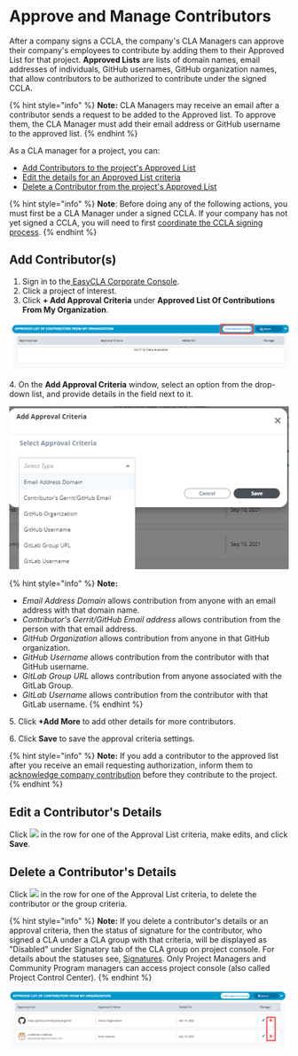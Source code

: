 # Approve and Manage Contributors

After a company signs a CCLA, the company's CLA Managers can approve their company's employees to contribute by adding them to their Approved List for that project. **Approved Lists** are lists of domain names, email addresses of individuals, GitHub usernames, GitHub organization names, that allow contributors to be authorized to contribute under the signed CCLA.

{% hint style="info" %}
**Note:** CLA Managers may receive an email after a contributor sends a request to be added to the Approved list. To approve them, the CLA Manager must add their email address or GitHub username to the approved list.
{% endhint %}

As a CLA manager for a project, you can:

* ​[Add Contributors to the project's Approved List](approve-and-manage-contributors.md#add-contributor-s)​
* ​[Edit the details for an Approved List criteria](approve-and-manage-contributors.md#edit-a-contributors-details)​
* ​[Delete a Contributor from the project's Approved List](approve-and-manage-contributors.md#delete-a-contributors-details)​

{% hint style="info" %}
**Note**: Before doing any of the following actions, you must first be a CLA Manager under a signed CCLA. If your company has not yet signed a CCLA, you will need to first [coordinate the CCLA signing process](coordinate-signing-cla-and-become-initial-cla-manager.md).
{% endhint %}

## **Add Contributor(s)** <a href="#add-contributor-s" id="add-contributor-s"></a>

1. ​Sign in to the[ EasyCLA Corporate Console](https://organization.lfx.linuxfoundation.org/company/dashboard).
2. Click a project of interest.
3. Click **+ Add Approval Criteria** under **Approved List Of Contributions From My Organization**.

![Add Approval Criteria](<../../../.gitbook/assets/add approval criteria.png>)

4\. On the **Add Approval Criteria** window, select an option from the drop-down list, and provide details in the field next to it.

![Add Approval Criteria](<../../../.gitbook/assets/add-approval-criteria (1).png>)

{% hint style="info" %}
**Note:**

* _Email Address Domain_ allows contribution from anyone with an email address with that domain name.
* _Contributor's Gerrit/GitHub Email address_ allows contribution from the person with that email address.
* _GitHub Organization_ allows contribution from anyone in that GitHub organization.
* _GitHub Username_ allows contribution from the contributor with that GitHub username.
* _GitLab Group URL_ allows contribution from anyone associated with the GitLab Group.
* _GitLab Username_ allows contribution from the contributor with that GitLab username.
{% endhint %}

5\. Click **+Add More** to add other details for more contributors.

6\. Click **Save** to save the approval criteria settings.

{% hint style="info" %}
**Note:** If you add a contributor to the approved list after you receive an email requesting authorization, inform them to [acknowledge company contribution](../contributors/corporate-contributor.md#acknowledge-company-contribution) before they contribute to the project.
{% endhint %}

## Edit a Contributor's Details <a href="#edit-a-contributors-details" id="edit-a-contributors-details"></a>

Click ![](<../../../.gitbook/assets/Edit\_Icon (1).png>) in the row for one of the Approval List criteria, make edits, and click **Save**.

## Delete a Contributor's Details <a href="#delete-a-contributors-details" id="delete-a-contributors-details"></a>

Click ![](../../../.gitbook/assets/delete\_icon.png) in the row for one of the Approval List criteria, to delete the contributor or the group criteria.

{% hint style="info" %}
**Note:** If you delete a contributor's details or an approval criteria, then the status of signature for the contributor, who signed a CLA under a CLA group with that criteria, will be displayed as "Disabled" under Signatory tab of the CLA group on project console. For details about the statuses see, [Signatures](../project-managers/view-and-manage-cla-group-details.md#signatures). Only Project Managers and Community Program managers can access project console (also called Project Control Center).
{% endhint %}

![Delete Contributors](<../../../.gitbook/assets/delete contributors.png>)
